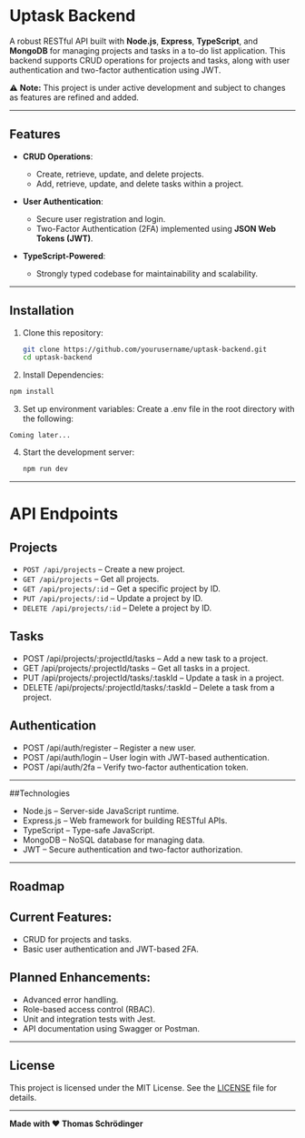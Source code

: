 # Uptask Backend  

A robust RESTful API built with **Node.js**, **Express**, **TypeScript**, and **MongoDB** for managing projects and tasks in a to-do list application. This backend supports CRUD operations for projects and tasks, along with user authentication and two-factor authentication using JWT.  

⚠️ **Note:** This project is under active development and subject to changes as features are refined and added.  

---

## Features  

- **CRUD Operations**:  
  - Create, retrieve, update, and delete projects.  
  - Add, retrieve, update, and delete tasks within a project.  

- **User Authentication**:  
  - Secure user registration and login.  
  - Two-Factor Authentication (2FA) implemented using **JSON Web Tokens (JWT)**.  

- **TypeScript-Powered**:  
  - Strongly typed codebase for maintainability and scalability.  

---

## Installation  

1. Clone this repository:  
   ```bash
   git clone https://github.com/yourusername/uptask-backend.git
   cd uptask-backend
   ```
2. Install Dependencies:
  ```bash
  npm install
  ```
3. Set up environment variables:
  Create a .env file in the root directory with the following:
  ```env
  Coming later...
  ```
4. Start the development server:
   ```bash
   npm run dev
   ```
--- 

# API Endpoints

## Projects

- `POST /api/projects` – Create a new project.
- `GET /api/projects` – Get all projects.
- `GET /api/projects/:id` – Get a specific project by ID.
- `PUT /api/projects/:id` – Update a project by ID.
- `DELETE /api/projects/:id` – Delete a project by ID.

## Tasks

- POST /api/projects/:projectId/tasks – Add a new task to a project.
- GET /api/projects/:projectId/tasks – Get all tasks in a project.
- PUT /api/projects/:projectId/tasks/:taskId – Update a task in a project.
- DELETE /api/projects/:projectId/tasks/:taskId – Delete a task from a project.

## Authentication
- POST /api/auth/register – Register a new user.
- POST /api/auth/login – User login with JWT-based authentication.
- POST /api/auth/2fa – Verify two-factor authentication token.

---

##Technologies

- Node.js – Server-side JavaScript runtime.
- Express.js – Web framework for building RESTful APIs.
- TypeScript – Type-safe JavaScript.
- MongoDB – NoSQL database for managing data.
- JWT – Secure authentication and two-factor authorization.

---

## Roadmap

## Current Features:
- CRUD for projects and tasks.
- Basic user authentication and JWT-based 2FA.

## Planned Enhancements:
- Advanced error handling.
- Role-based access control (RBAC).
- Unit and integration tests with Jest.
- API documentation using Swagger or Postman.

---

## License
This project is licensed under the MIT License. See the [LICENSE](./LICENSE) file for details.

---

**Made with ♥️ Thomas Schrödinger**
